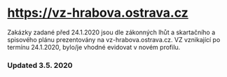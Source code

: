 # https://vz-hrabova.ostrava.cz

Zakázky zadané před 24.1.2020 jsou dle zákonných lhůt a skartačního a spisového plánu prezentovány na vz-hrabova.ostrava.cz. VZ vznikající po termínu 24.1.2020, bylo/je vhodné evidovat v novém profilu.

### Updated 3.5. 2020
